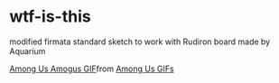 # wtf-is-this
modified firmata standard sketch to work with Rudiron board made by Aquarium
<div class="tenor-gif-embed" data-postid="20999487" data-share-method="host" data-aspect-ratio="1.07383" data-width="100%"><a href="https://tenor.com/view/among-us-amogus-butt-shake-shake-nyffi-gif-20999487">Among Us Amogus GIF</a>from <a href="https://tenor.com/search/among+us-gifs">Among Us GIFs</a></div> <script type="text/javascript" async src="https://tenor.com/embed.js"></script>
